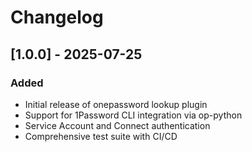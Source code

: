 # Changelog

## [1.0.0] - 2025-07-25

### Added
- Initial release of onepassword lookup plugin
- Support for 1Password CLI integration via op-python
- Service Account and Connect authentication
- Comprehensive test suite with CI/CD
